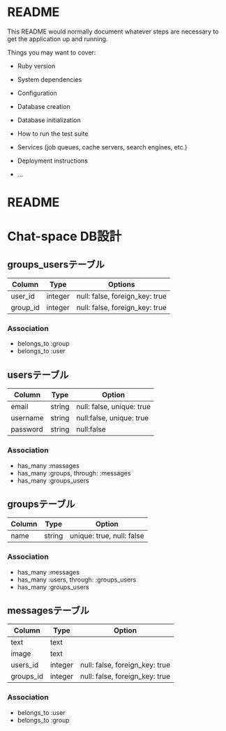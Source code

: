 # README

This README would normally document whatever steps are necessary to get the
application up and running.

Things you may want to cover:

* Ruby version

* System dependencies

* Configuration

* Database creation

* Database initialization

* How to run the test suite

* Services (job queues, cache servers, search engines, etc.)

* Deployment instructions

* ...

# README

# Chat-space DB設計

## groups_usersテーブル

|Column|Type|Options|
|------|----|-------|
|user_id|integer|null: false, foreign_key: true|
|group_id|integer|null: false, foreign_key: true|

### Association
- belongs_to :group
- belongs_to :user


## usersテーブル

|Column|Type|Option|
|------|----|------|
|email|string|null: false, unique: true|
|username|string|null:false, unique: true|
|password|string|null:false|

### Association
- has_many :massages
- has_many :groups, through: :messages
- has_many :groups_users


## groupsテーブル

|Column|Type|Option|
|------|----|------|
|name|string|unique: true, null: false|

### Association
- has_many :messages 
- has_many :users, through: :groups_users
- has_many :groups_users


## messagesテーブル

|Column|Type|Option|
|------|----|------|
|text|text||
|image|text||
|users_id|integer|null: false, foreign_key: true|
|groups_id|integer|null: false, foreign_key: true|

### Association
- belongs_to :user
- belongs_to :group



